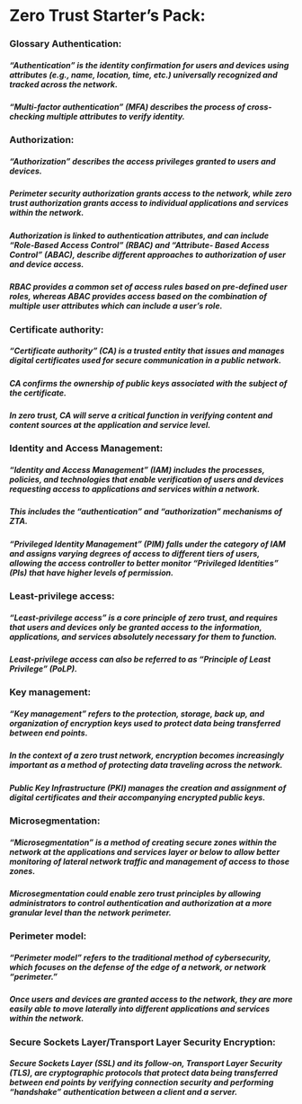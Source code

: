 # Zero Trust Starter’s Pack:
### Glossary Authentication:
##### “Authentication” is the identity confirmation for users and devices using attributes (e.g., name, location, time, etc.) universally recognized and tracked across the network.
##### “Multi-factor authentication” (MFA) describes the process of cross-checking multiple attributes to verify identity.
### Authorization:
##### “Authorization” describes the access privileges granted to users and devices.
##### Perimeter security authorization grants access to the network, while zero trust authorization grants access to individual applications and services within the network. 
##### Authorization is linked to authentication attributes, and can include “Role-Based Access Control” (RBAC) and “Attribute- Based Access Control” (ABAC), describe different approaches to authorization of user and device access.
##### RBAC provides a common set of access rules based on pre-defined user roles, whereas ABAC provides access based on the combination of multiple user attributes which can include a user’s role. 
### Certificate authority:
##### “Certificate authority” (CA) is a trusted entity that issues and manages digital certificates used for secure communication in a public network.
##### CA confirms the ownership of public keys associated with the subject of the certificate.
##### In zero trust, CA will serve a critical function in verifying content and content sources at the application and service level.
### Identity and Access Management:
##### “Identity and Access Management” (IAM) includes the processes, policies, and technologies that enable verification of users and devices requesting access to applications and services within a network. 
##### This includes the “authentication” and “authorization” mechanisms of ZTA.
##### “Privileged Identity Management” (PIM) falls under the category of IAM and assigns varying degrees of access to different tiers of users, allowing the access controller to better monitor “Privileged Identities” (PIs) that have higher levels of permission.
### Least-privilege access:
##### “Least-privilege access” is a core principle of zero trust, and requires that users and devices only be granted access to the information, applications, and services absolutely necessary for them to function.
##### Least-privilege access can also be referred to as “Principle of Least Privilege” (PoLP).
### Key management:
##### “Key management” refers to the protection, storage, back up, and organization of encryption keys used to protect data being transferred between end points.
##### In the context of a zero trust network, encryption becomes increasingly important as a method of protecting data traveling across the network.
##### Public Key Infrastructure (PKI) manages the creation and assignment of digital certificates and their accompanying encrypted public keys.
### Microsegmentation:
##### “Microsegmentation” is a method of creating secure zones within the network at the applications and services layer or below to allow better monitoring of lateral network traffic and management of access to those zones.
##### Microsegmentation could enable zero trust principles by allowing administrators to control authentication and authorization at a more granular level than the network perimeter. 
### Perimeter model:
##### “Perimeter model” refers to the traditional method of cybersecurity, which focuses on the defense of the edge of a network, or network “perimeter.”
##### Once users and devices are granted access to the network, they are more easily able to move laterally into different applications and services within the network.
### Secure Sockets Layer/Transport Layer Security Encryption:
##### Secure Sockets Layer (SSL) and its follow-on, Transport Layer Security (TLS), are cryptographic protocols that protect data being transferred between end points by verifying connection security and performing “handshake” authentication between a client and a server. 
